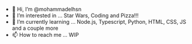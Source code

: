 - 👋 Hi, I’m @mohammadelhsn 
- 👀 I’m interested in ... Star Wars, Coding and Pizza!!!
- 🌱 I’m currently learning ... Node.js, Typescript, Python, HTML, CSS, JS and a couple more
- 📫 How to reach me ... WIP
